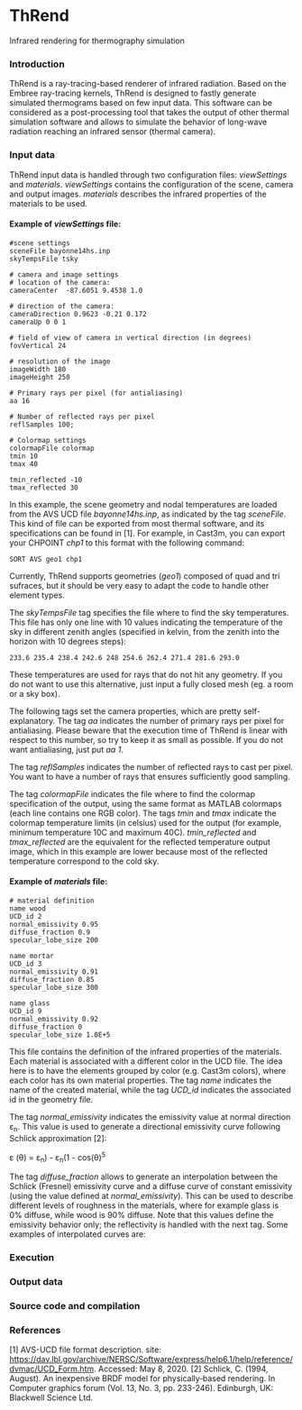 # ThRend
Infrared rendering for thermography simulation

### Introduction

ThRend is a ray-tracing-based renderer of infrared radiation. Based on the Embree ray-tracing kernels, ThRend is designed to fastly generate simulated thermograms based on few input data. 
This software can be considered as a post-processing tool that takes the output of other thermal simulation software and allows to simulate the behavior of long-wave radiation reaching an infrared sensor (thermal camera).

### Input data

ThRend input data is handled through two configuration files: *viewSettings* and *materials*. 
*viewSettings* contains the configuration of the scene, camera and output images. 
*materials* describes the infrared properties of the materials to be used. 

#### Example of *viewSettings* file: 
```
#scene settings                                               
sceneFile bayonne14hs.inp
skyTempsFile tsky  

# camera and image settings
# location of the camera:
cameraCenter  -87.6051 9.4538 1.0

# direction of the camera:
cameraDirection 0.9623 -0.21 0.172
cameraUp 0 0 1

# field of view of camera in vertical direction (in degrees)
fovVertical 24

# resolution of the image 
imageWidth 180
imageHeight 250

# Primary rays per pixel (for antialiasing)
aa 16

# Number of reflected rays per pixel
reflSamples 100;

# Colormap settings
colormapFile colormap
tmin 10
tmax 40

tmin_reflected -10
tmax_reflected 30
```
In this example, the scene geometry and nodal temperatures are loaded from the AVS UCD file *bayonne14hs.inp*, as indicated by the tag *sceneFile*. This kind of file can be exported from most thermal software, and its specifications can be found in [1]. For example, in Cast3m, you can export your CHPOINT *chp1* to this format with the following command: 
``` 
SORT AVS geo1 chp1
``` 
Currently, ThRend supports geometries (*geo1*) composed of quad and tri sufraces, but it should be very easy to adapt the code to handle other element types.

The *skyTempsFile* tag specifies the file where to find the sky temperatures. This file has only one line with 10 values indicating the temperature of the sky in different zenith angles (specified in kelvin, from the zenith into the horizon with 10 degrees steps):
``` tsky file
233.6 235.4 238.4 242.6 248 254.6 262.4 271.4 281.6 293.0
``` 
These temperatures are used for rays that do not hit any geometry. If you do not want to use this alternative, just input a fully closed mesh (eg. a room or a sky box).

The following tags set the camera properties, which are pretty self-explanatory. 
The tag *aa* indicates the number of primary rays per pixel for antialiasing. Please beware that the execution time of ThRend is linear with respect to this number, so try to keep it as small as possible. If you do not want antialiasing, just put *aa 1*.

The tag *reflSamples* indicates the number of reflected rays to cast per pixel. You want to have a number of rays that ensures sufficiently good sampling. 

The tag *colormapFile* indicates the file where to find the colormap specification of the output, using the same format as MATLAB colormaps (each line contains one RGB color). The tags *tmin* and *tmax* indicate the colormap temperature limits (in celsius) used for the output (for example, minimum temperature 10C and maximum 40C). *tmin_reflected* and *tmax_reflected* are the equivalent for the reflected temperature output image, which in this example are lower because most of the reflected temperature correspond to the cold sky. 

#### Example of *materials* file: 
``` 
# material definition
name wood
UCD_id 2
normal_emissivity 0.95
diffuse_fraction 0.9
specular_lobe_size 200

name mortar
UCD_id 3
normal_emissivity 0.91
diffuse_fraction 0.85
specular_lobe_size 300

name glass
UCD_id 9
normal_emissivity 0.92
diffuse_fraction 0
specular_lobe_size 1.0E+5
``` 

This file contains the definition of the infrared properties of the materials. Each material is associated with a different color in the UCD file. The idea here is to have the elements grouped by color (e.g. Cast3m colors), where each color has its own material properties. The tag *name* indicates the name of the created material, while the tag *UCD_id* indicates the associated id in the geometry file.

The tag *normal_emissivity* indicates the emissivity value at normal direction &epsilon;<sub>n</sub>. This value is used to generate a directional emissivity curve following Schlick approximation [2]:

&epsilon; (&theta;) =  &epsilon;<sub>n</sub>) - &epsilon;<sub>n</sub>(1 - cos(&theta;)<sup>5</sup>

The tag *diffuse_fraction* allows to generate an interpolation between the Schlick (Fresnel) emissivity curve and a diffuse curve of constant emissivity (using the value defined at *normal_emissivity*). This can be used to describe different levels of roughness in the materials, where for example glass is 0% diffuse, while wood is 90% diffuse. Note that this values define the emissivity behavior only; the reflectivity is handled with the next tag. Some examples of interpolated curves are:


### Execution

### Output data

### Source code and compilation

### References
[1] AVS-UCD file format description. site: https://dav.lbl.gov/archive/NERSC/Software/express/help6.1/help/reference/dvmac/UCD_Form.htm. Accessed: May 8, 2020.
[2] Schlick, C. (1994, August). An inexpensive BRDF model for physically‐based rendering. In Computer graphics forum (Vol. 13, No. 3, pp. 233-246). Edinburgh, UK: Blackwell Science Ltd.



